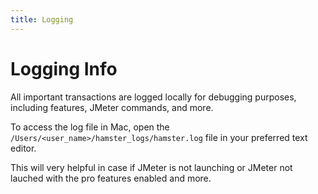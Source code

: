 ```yaml
---
title: Logging
---
```


# Logging Info

All important transactions are logged locally for debugging purposes, including features, JMeter commands, and more.

To access the log file in Mac, open the `/Users/<user_name>/hamster_logs/hamster.log` file in your preferred text editor.

This will very helpful in case if JMeter is not launching or JMeter not lauched with the pro features enabled and more.